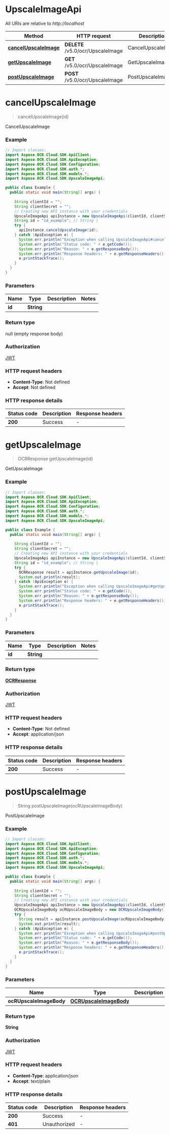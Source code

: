 # UpscaleImageApi

All URIs are relative to *http://localhost*

| Method | HTTP request | Description |
|------------- | ------------- | -------------|
| [**cancelUpscaleImage**](UpscaleImageApi.md#cancelUpscaleImage) | **DELETE** /v5.0/ocr/UpscaleImage | CancelUpscaleImage |
| [**getUpscaleImage**](UpscaleImageApi.md#getUpscaleImage) | **GET** /v5.0/ocr/UpscaleImage | GetUpscaleImage |
| [**postUpscaleImage**](UpscaleImageApi.md#postUpscaleImage) | **POST** /v5.0/ocr/UpscaleImage | PostUpscaleImage |


<a name="cancelUpscaleImage"></a>
# **cancelUpscaleImage**
> cancelUpscaleImage(id)

CancelUpscaleImage

### Example
```java
// Import classes:
import Aspose.OCR.Cloud.SDK.ApiClient;
import Aspose.OCR.Cloud.SDK.ApiException;
import Aspose.OCR.Cloud.SDK.Configuration;
import Aspose.OCR.Cloud.SDK.auth.*;
import Aspose.OCR.Cloud.SDK.models.*;
import Aspose.OCR.Cloud.SDK.UpscaleImageApi;

public class Example {
  public static void main(String[] args) {
    
    String clientId = "";
    String clientSecret = "";
    // Creating new API instance with your credentials
    UpscaleImageApi apiInstance = new UpscaleImageApi(clientId, clientSecret);
    String id = "id_example"; // String | 
    try {
      apiInstance.cancelUpscaleImage(id);
    } catch (ApiException e) {
      System.err.println("Exception when calling UpscaleImageApi#cancelUpscaleImage");
      System.err.println("Status code: " + e.getCode());
      System.err.println("Reason: " + e.getResponseBody());
      System.err.println("Response headers: " + e.getResponseHeaders());
      e.printStackTrace();
    }
  }
}
```

### Parameters

| Name | Type | Description  | Notes |
|------------- | ------------- | ------------- | -------------|
| **id** | **String**|  | |

### Return type

null (empty response body)

### Authorization

[JWT](../README.md#JWT)

### HTTP request headers

 - **Content-Type**: Not defined
 - **Accept**: Not defined

### HTTP response details
| Status code | Description | Response headers |
|-------------|-------------|------------------|
| **200** | Success |  -  |

<a name="getUpscaleImage"></a>
# **getUpscaleImage**
> OCRResponse getUpscaleImage(id)

GetUpscaleImage

### Example
```java
// Import classes:
import Aspose.OCR.Cloud.SDK.ApiClient;
import Aspose.OCR.Cloud.SDK.ApiException;
import Aspose.OCR.Cloud.SDK.Configuration;
import Aspose.OCR.Cloud.SDK.auth.*;
import Aspose.OCR.Cloud.SDK.models.*;
import Aspose.OCR.Cloud.SDK.UpscaleImageApi;

public class Example {
  public static void main(String[] args) {
    
    String clientId = "";
    String clientSecret = "";
    // Creating new API instance with your credentials
    UpscaleImageApi apiInstance = new UpscaleImageApi(clientId, clientSecret);
    String id = "id_example"; // String | 
    try {
      OCRResponse result = apiInstance.getUpscaleImage(id);
      System.out.println(result);
    } catch (ApiException e) {
      System.err.println("Exception when calling UpscaleImageApi#getUpscaleImage");
      System.err.println("Status code: " + e.getCode());
      System.err.println("Reason: " + e.getResponseBody());
      System.err.println("Response headers: " + e.getResponseHeaders());
      e.printStackTrace();
    }
  }
}
```

### Parameters

| Name | Type | Description  | Notes |
|------------- | ------------- | ------------- | -------------|
| **id** | **String**|  | |

### Return type

[**OCRResponse**](OCRResponse.md)

### Authorization

[JWT](../README.md#JWT)

### HTTP request headers

 - **Content-Type**: Not defined
 - **Accept**: application/json

### HTTP response details
| Status code | Description | Response headers |
|-------------|-------------|------------------|
| **200** | Success |  -  |

<a name="postUpscaleImage"></a>
# **postUpscaleImage**
> String postUpscaleImage(ocRUpscaleImageBody)

PostUpscaleImage

### Example
```java
// Import classes:
import Aspose.OCR.Cloud.SDK.ApiClient;
import Aspose.OCR.Cloud.SDK.ApiException;
import Aspose.OCR.Cloud.SDK.Configuration;
import Aspose.OCR.Cloud.SDK.auth.*;
import Aspose.OCR.Cloud.SDK.models.*;
import Aspose.OCR.Cloud.SDK.UpscaleImageApi;

public class Example {
  public static void main(String[] args) {
    
    String clientId = "";
    String clientSecret = "";
    // Creating new API instance with your credentials
    UpscaleImageApi apiInstance = new UpscaleImageApi(clientId, clientSecret);
    OCRUpscaleImageBody ocRUpscaleImageBody = new OCRUpscaleImageBody(); // OCRUpscaleImageBody | 
    try {
      String result = apiInstance.postUpscaleImage(ocRUpscaleImageBody);
      System.out.println(result);
    } catch (ApiException e) {
      System.err.println("Exception when calling UpscaleImageApi#postUpscaleImage");
      System.err.println("Status code: " + e.getCode());
      System.err.println("Reason: " + e.getResponseBody());
      System.err.println("Response headers: " + e.getResponseHeaders());
      e.printStackTrace();
    }
  }
}
```

### Parameters

| Name | Type | Description  | Notes |
|------------- | ------------- | ------------- | -------------|
| **ocRUpscaleImageBody** | [**OCRUpscaleImageBody**](OCRUpscaleImageBody.md)|  | |

### Return type

**String**

### Authorization

[JWT](../README.md#JWT)

### HTTP request headers

 - **Content-Type**: application/json
 - **Accept**: text/plain

### HTTP response details
| Status code | Description | Response headers |
|-------------|-------------|------------------|
| **200** | Success |  -  |
| **401** | Unauthorized |  -  |

